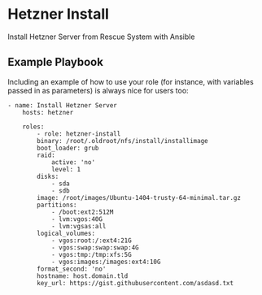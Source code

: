 Hetzner Install
=========

Install Hetzner Server from Rescue System with Ansible

Example Playbook
----------------

Including an example of how to use your role (for instance, with variables passed in as parameters) is always nice for users too:

    - name: Install Hetzner Server
        hosts: hetzner

        roles:
            - role: hetzner-install
            binary: /root/.oldroot/nfs/install/installimage
            boot_loader: grub
            raid:
                active: 'no'
                level: 1
            disks:
                - sda
                - sdb
            image: /root/images/Ubuntu-1404-trusty-64-minimal.tar.gz
            partitions:
                - /boot:ext2:512M
                - lvm:vgos:40G
                - lvm:vgsas:all
            logical_volumes:
                - vgos:root:/:ext4:21G
                - vgos:swap:swap:swap:4G
                - vgos:tmp:/tmp:xfs:5G
                - vgos:images:/images:ext4:10G
            format_second: 'no'
            hostname: host.domain.tld
            key_url: https://gist.githubusercontent.com/asdasd.txt
